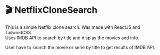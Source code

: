 <h1> 🎬 NetflixCloneSearch </h1>

This is a simple Netflix clone search. Was made with ReactJS and TailwindCSS. <br />
Uses IMDB API to search by title and display the movies and info. 

User have to search the movie or serie by title to get results of IMDB API. 
